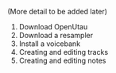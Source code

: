 (More detail to be added later)

1. Download OpenUtau
2. Download a resampler
3. Install a voicebank
4. Creating and editing tracks
5. Creating and editing notes